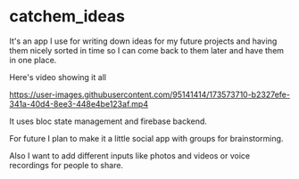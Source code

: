 # catchem_ideas

It's an app I use for writing down ideas for my future projects and having them nicely sorted in time so I can come back to them later and have them in one place.

Here's video showing it all

https://user-images.githubusercontent.com/95141414/173573710-b2327efe-341a-40d4-8ee3-448e4be123af.mp4

It uses bloc state management and firebase backend.

For future I plan to make it a little social app with groups for brainstorming.

Also I want to add different inputs like photos and videos or voice recordings for people to share.
